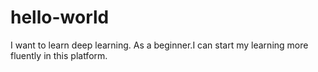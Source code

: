# hello-world
I want to learn deep learning. As a beginner.I can start my learning more fluently in this platform.
